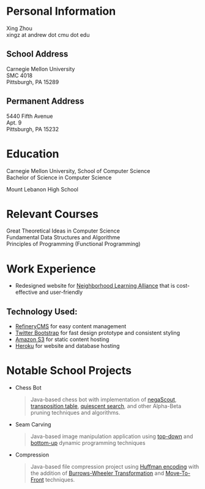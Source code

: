 # Personal Information
Xing Zhou  
xingz at andrew dot cmu dot edu

## School Address
Carnegie Mellon University  
SMC 4018  
Pittsburgh, PA 15289  

## Permanent Address
5440 Fifth Avenue  
Apt. 9  
Pittsburgh, PA 15232  

# Education
Carnegie Mellon University, School of Computer Science  
Bachelor of Science in Computer Science  

Mount Lebanon High School  

# Relevant Courses
Great Theoretical Ideas in Computer Science  
Fundamental Data Structures and Algorithme  
Principles of Programming (Functional Programming)

# Work Experience
* Redesigned website for [Neighborhood Learning Alliance][NLA] that is
  cost-effective and user-friendly

## Technology Used:
  * [RefineryCMS][] for easy content management
  * [Twitter Bootstrap][] for fast design prototype and consistent styling
  * [Amazon S3][] for static content hosting
  * [Heroku][] for website and database hosting

  [NLA]: http://www.neighborhoodlearning.org/
  [RefineryCMS]: http://www.refinerycms.com/
  [Twitter Bootstrap]: http://twitter.github.com/bootstrap/index.html
  [Amazon S3]: http://aws.amazon.com/s3/
  [Heroku]: http://www.heroku.com/

# Notable School Projects

* Chess Bot

  > Java-based chess bot with implementation of [negaScout][],
  [transposition table][], [quiescent search][], and other
  Alpha-Beta pruning techniques and algorithms.

  [negaScout]: http://chessprogramming.wikispaces.com/NegaScout
  [transposition table]: http://chessprogramming.wikispaces.com/Transposition+Table
  [quiescent search]: http://chessprogramming.wikispaces.com/Quiescence+Search

* Seam Carving

  > Java-based image manipulation application using [top-down][] and
  [bottom-up][] dynamic programming techniques

  [top-down]: http://en.wikipedia.org/wiki/Dynamic_programming
  [bottom-up]: http://en.wikipedia.org/wiki/Dynamic_programming


* Compression

  > Java-based file compression project using [Huffman encoding][] with the
  addition of [Burrows-Wheeler Transformation][] and [Move-To-Front][] techniques.

  [Huffman encoding]: http://www.cprogramming.com/tutorial/computersciencetheory/huffman.html
  [Burrows-Wheeler Transformation]: http://en.wikipedia.org/wiki/Burrows%E2%80%93Wheeler_transform
  [Move-To-Front]: http://en.wikipedia.org/wiki/Move-to-front_transform
